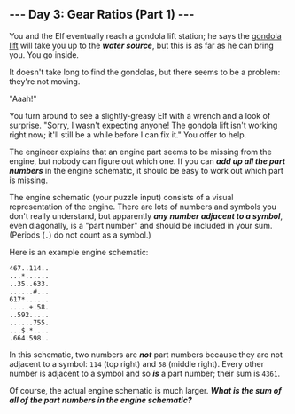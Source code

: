 ## --- Day 3: Gear Ratios (Part 1) ---

You and the Elf eventually reach a gondola lift station; he says the [gondola lift](https://en.wikipedia.org/wiki/Gondola_lift) will take you up to the **_water source_**, but this is as far as he can bring you. You go inside.

It doesn't take long to find the gondolas, but there seems to be a problem: they're not moving.

"Aaah!"

You turn around to see a slightly-greasy Elf with a wrench and a look of surprise. "Sorry, I wasn't expecting anyone! The gondola lift isn't working right now; it'll still be a while before I can fix it." You offer to help.

The engineer explains that an engine part seems to be missing from the engine, but nobody can figure out which one. If you can **_add up all the part numbers_** in the engine schematic, it should be easy to work out which part is missing.

The engine schematic (your puzzle input) consists of a visual representation of the engine. There are lots of numbers and symbols you don't really understand, but apparently **_any number adjacent to a symbol_**, even diagonally, is a "part number" and should be included in your sum. (Periods (`.`) do not count as a symbol.)

Here is an example engine schematic:
```
467..114..
...*......
..35..633.
......#...
617*......
.....+.58.
..592.....
......755.
...$.*....
.664.598..
```

In this schematic, two numbers are **_not_** part numbers because they are not adjacent to a symbol: `114` (top right) and `58` (middle right). Every other number is adjacent to a symbol and so **_is_** a part number; their sum is `4361`.

Of course, the actual engine schematic is much larger. **_What is the sum of all of the part numbers in the engine schematic?_**